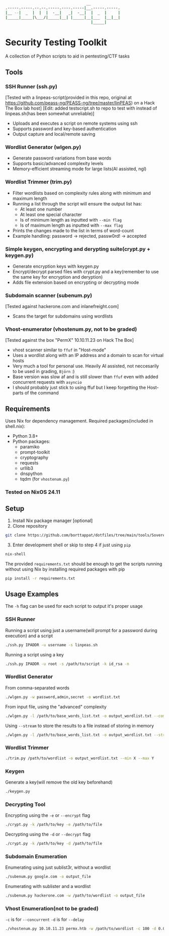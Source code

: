 ```bash
                                    __
.-----.-----.--.--.-----.----.-----|__.-----.-----.
|__ --|  _  |  |  |  -__|   _|  -__|  |  _  |     |
|_____|_____|\___/|_____|__| |_____|__|___  |__|__|
                                      |_____|
```
# Security Testing Toolkit

A collection of Python scripts to aid in pentesting/CTF tasks

## Tools

### SSH Runner (ssh.py) 
[Tested with a linpeas-script(provided in this repo, original at https://github.com/peass-ng/PEASS-ng/tree/master/linPEAS)  on a Hack The Box lab host]
[Edit: added testscript.sh to repo to test with instead of linpeas.sh(has been somewhat unreliable)]
- Uploads and executes a script on remote systems using ssh
- Supports password and key-based authentication
- Output capture and local/remote saving

### Wordlist Generator (wlgen.py)
- Generate password variations from base words
- Supports basic/advanced complexity levels
- Memory-efficient streaming mode for large lists(AI assisted, ngl)

### Wordlist Trimmer (trim.py)
- Filter wordlists based on complexity rules along with minimum and maximum length
- Running a list through the script will ensure the output list has:
  - At least one number
  - At least one special character 
  - Is of minimum length as inputted with ```--min flag```
  - Is of maximum length as inputted with ```--max flag```
- Prints the changes made to the list in terms of word-count
- Example handling: password -> rejected, passw0rd! -> accepted

### Simple keygen, encrypting and derypting suite(crypt.py + keygen.py)
- Generate encryption keys with keygen.py
- Encrypt/decrypt parsed files with crypt.py and a key(remember to use the same key for encryption and deryption)
- Adds file extension based on encrypting or decrypting mode

### Subdomain scanner (subenum.py)
[Tested against hackerone.com and inlanefreight.com]
- Scans the target for subdomains using wordlists 

### Vhost-enumerator (vhostenum.py, not to be graded) 
[Tested against the box "PermX" 10.10.11.23 on Hack The Box]
- vhost scanner similar to ```ffuf``` in "Host-mode"
- Uses a wordlist along with an IP address and a domain to scan for virtual hosts
- Very much a tool for personal use. Heavily AI assisted, not neccesarily to be used in grading, ```Björn``` :)
- Base version was slow af and is still slower than ```ffuf``` even with added concurrent requests with ```asyncio```
- I should probably just stick to using ffuf but I keep forgetting the Host-parts of the command




## Requirements

Uses Nix for dependency management. Required packages(included in shell.nix):
- Python 3.8+
- Python packages:
  - paramiko
  - prompt-toolkit
  - cryptography
  - requests
  - urllib3
  - dnspython
  - tqdm (for ```vhostenum.py```)


### Tested on NixOS 24.11

## Setup

1. Install Nix package manager [optional]
2. Clone repository 
```bash 
git clone https://github.com/borttappat/dotfiles/tree/main/tools/Sovereign
```
3. Enter development shell or skip to step 4 if just using ```pip```
```bash
nix-shell
```
The provided ```requirements.txt``` should be enough to get the scripts running without using Nix by installing required packages with pip
```bash
pip install -r requirements.txt
```



## Usage Examples
The ```-h``` flag can be used for each script to output it's proper usage

### SSH Runner
Running a script using just a username(will prompt for a password during execution) and a script
```bash
./ssh.py IPADDR -u username -s linpeas.sh
```
Running a script using a key
```bash
./ssh.py IPADDR -u root -s /path/to/script -k id_rsa -n

```


### Wordlist Generator
From comma-separated words
```bash
./wlgen.py -w password,admin,secret -o wordlist.txt
```

From input file, using the "advanced" complexity
```bash
./wlgen.py -l /path/to/base_words_list.txt -o output_wordlist.txt --complexity advanced
```
Using ```--stream``` to store the results to a file instead of storing in memory
```bash
./wlgen.py -l /path/to/base_words_list.txt -o output_wordlist.txt --stream

```


### Wordlist Trimmer
```bash
./trim.py /path/to/wordlist -o output_wordlist.txt --min X --max Y
```


### Keygen
Generate a key(will remove the old key beforehand)
```bash
./keygen.py
```


### Decrypting Tool
Encrypting using the ```-e``` or ```--encrypt``` flag
```bash
./crypt.py -k /path/to/key -e /path/to/file
```

Decrypting using the ```-d``` or ```--decrypt``` flag
```bash
./crypt.py -k /path/to/key -d /path/to/file 
```


### Subdomain Enumeration
Enumerating using just sublist3r, without a wordlist
```bash
./subenum.py google.com -o output_file
```
Enumerating with sublister and a wordlist
```bash
./subenum.py hackerone.com -w /path/to/wordlist -o output_file
```


### Vhost Enumeration(not to be graded)
```-c``` is for ```--concurrent```
```-d``` is for ```--delay```
```bash
./vhostenum.py 10.10.11.23 permx.htb -w /path/to/wordlist -c 100 -d 0.05
```




